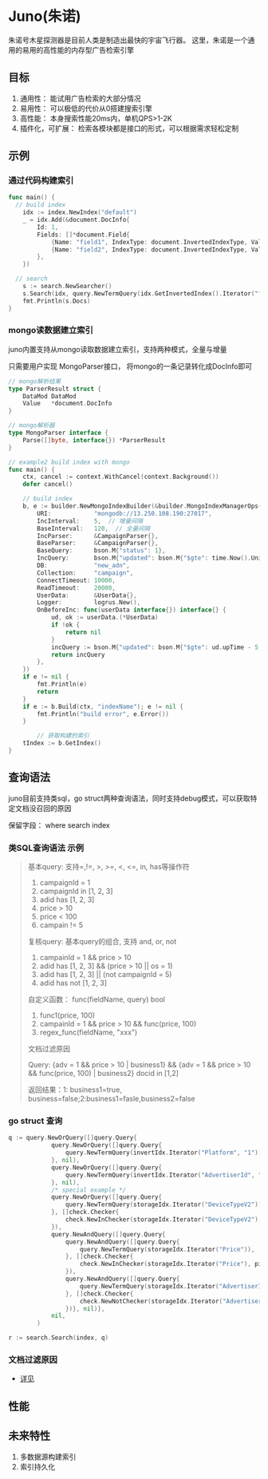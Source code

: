 # Juno(朱诺)
朱诺号木星探测器是目前人类是制造出最快的宇宙飞行器。
这里，朱诺是一个通用的易用的高性能的内存型广告检索引擎

## 目标

1. 通用性： 能试用广告检索的大部分情况
2. 易用性： 可以极低的代价从0搭建搜索引擎
3. 高性能： 本身搜索性能20ms内，单机QPS>1-2K
4. 插件化，可扩展： 检索各模块都是接口的形式，可以根据需求轻松定制

## 示例

### 通过代码构建索引

```go
func main() {
  // build index
	idx := index.NewIndex("default")
	_ = idx.Add(&document.DocInfo{
		Id: 1,
		Fields: []*document.Field{
			{Name: "field1", IndexType: document.InvertedIndexType, Value: int64(1), ValueType: document.IntFieldType},
			{Name: "field2", IndexType: document.InvertedIndexType, Value: "abc", ValueType: document.StringFieldType},
		},
	})

  // search
	s := search.NewSearcher()
	s.Search(idx, query.NewTermQuery(idx.GetInvertedIndex().Iterator("field1", "1")))
	fmt.Println(s.Docs)
}
```



### mongo读数据建立索引

juno内置支持从mongo读取数据建立索引，支持两种模式，全量与增量

只需要用户实现 MongoParser接口， 将mongo的一条记录转化成DocInfo即可

```go
// mongo解析结果
type ParserResult struct {
	DataMod DataMod
	Value   *document.DocInfo
}

// mongo解析器
type MongoParser interface {
	Parse([]byte, interface{}) *ParserResult
}

// example2 build index with mongo
func main() {
	ctx, cancel := context.WithCancel(context.Background())
	defer cancel()

	// build index
	b, e := builder.NewMongoIndexBuilder(&builder.MongoIndexManagerOps{
		URI:            "mongodb://13.250.108.190:27017",
		IncInterval:    5,  // 增量间隔
		BaseInterval:   120,  // 全量间隔
		IncParser:      &CampaignParser{},
		BaseParser:     &CampaignParser{},
		BaseQuery:      bson.M{"status": 1},
		IncQuery:       bson.M{"updated": bson.M{"$gte": time.Now().Unix() - 5, "$lte": time.Now().Unix()}},
		DB:             "new_adn",
		Collection:     "campaign",
		ConnectTimeout: 10000,
		ReadTimeout:    20000,
		UserData:       &UserData{},
		Logger:         logrus.New(),
		OnBeforeInc: func(userData interface{}) interface{} {
			ud, ok := userData.(*UserData)
			if !ok {
				return nil
			}
			incQuery := bson.M{"updated": bson.M{"$gte": ud.upTime - 5, "$lte": time.Now().Unix()}}
			return incQuery
		},
	})
	if e != nil {
		fmt.Println(e)
		return
	}
	if e := b.Build(ctx, "indexName"); e != nil {
		fmt.Println("build error", e.Error())
	}

        // 获取构建的索引
	tIndex := b.GetIndex()
}
```



## 查询语法

juno目前支持类sql，go struct两种查询语法，同时支持debug模式，可以获取特定文档没召回的原因

保留字段： where search index

### 类SQL查询语法 示例

> 基本query: 支持=,!=, >, >=, <, <=, in, has等操作符
>
> 1. campaignId = 1
> 2. campaignId in [1, 2, 3]
> 3. adid has [1, 2, 3]
> 4. price > 10
> 5. price < 100
> 6. campain != 5
>
> 复核query: 基本query的组合, 支持 and, or, not
> 1. campainId = 1 && price > 10
> 2. adid has [1, 2, 3] && (price > 10 || os = 1)
> 3. adid has [1, 2, 3] || (not campaignId = 5)
> 4. adid has not [1, 2, 3]
>
> 自定义函数：
> func(fieldName, query) bool
>
> 1. func1(price, 100)
> 2. campainId = 1 && price > 10 && func(price, 100) 
> 3. regex_func(fieldName, "xxx")
>
> 文档过滤原因
>
> Query: {adv = 1 && price > 10 | business1} && {adv = 1 && price > 10 && func(price, 100) | business2}  docid in [1,2]
>
> 返回结果：1: business1=true, business=false;2:business1=fasle,business2=false

### go struct 查询

```go
q := query.NewOrQuery([]query.Query{
			query.NewOrQuery([]query.Query{
				query.NewTermQuery(invertIdx.Iterator("Platform", "1")),
			}, nil),
			query.NewOrQuery([]query.Query{
				query.NewTermQuery(invertIdx.Iterator("AdvertiserId", "457")),
			}, nil),
			/* special example */
			query.NewOrQuery([]query.Query{
				query.NewTermQuery(storageIdx.Iterator("DeviceTypeV2")),
			}, []check.Checker{
				check.NewInChecker(storageIdx.Iterator("DeviceTypeV2"), devi, nil, false),
			}),
			query.NewAndQuery([]query.Query{
				query.NewAndQuery([]query.Query{
					query.NewTermQuery(storageIdx.Iterator("Price")),
				}, []check.Checker{
					check.NewInChecker(storageIdx.Iterator("Price"), pi, nil, false),
				}),
				query.NewAndQuery([]query.Query{
					query.NewTermQuery(storageIdx.Iterator("AdvertiserId")),
				}, []check.Checker{
					check.NewNotChecker(storageIdx.Iterator("AdvertiserId"), ai, nil, false),
				})}, nil)},
			nil,
		)

r := search.Search(index, q)
```

### 文档过滤原因

* [详见](./docs/replay.md)



## 性能

## 

## 未来特性

1. 多数据源构建索引
2. 索引持久化
